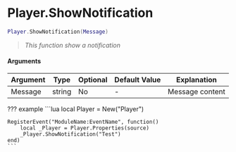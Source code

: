 # Player.ShowNotification

```lua
Player.ShowNotification(Message)
```
> *This function show a notification*

#### Arguments
| Argument | Type | Optional | Default Value | Explanation |
|----------|------|----------|---------------|-------------|
| Message | string | No | - | Message content |

??? example
    ```lua
    local Player = New("Player")

    RegisterEvent("ModuleName:EventName", function()
        local _Player = Player.Properties(source)
        _Player.ShowNotification("Test")
    end)
    ```